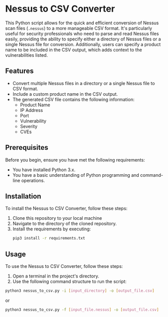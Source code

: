 # Nessus to CSV Converter

This Python script allows for the quick and efficient conversion of Nessus scan files (`.nessus`) to a more manageable CSV format. It's particularly useful for security professionals who need to parse and read Nessus files easily, providing the ability to specify either a directory of Nessus files or a single Nessus file for conversion. Additionally, users can specify a product name to be included in the CSV output, which adds context to the vulnerabilities listed.

## Features

- Convert multiple Nessus files in a directory or a single Nessus file to CSV format.
- Include a custom product name in the CSV output.
- The generated CSV file contains the following information:
    - Product Name
    - IP Address
    - Port
    - Vulnerability
    - Severity
    - CVEs

## Prerequisites

Before you begin, ensure you have met the following requirements:

- You have installed Python 3.x.
- You have a basic understanding of Python programming and command-line operations.

## Installation

To install the Nessus to CSV Converter, follow these steps:

1. Clone this repository to your local machine
2. Navigate to the directory of the cloned repository.
3. Install the requirements by executing:
   ```bash
   pip3 install -r requirements.txt
   ```

## Usage

To use the Nessus to CSV Converter, follow these steps:

1. Open a terminal in the project's directory.
2. Use the following command structure to run the script:

```bash
python3 nessus_to_csv.py -i [input_directory] -o [output_file.csv] 
```
or

```bash
python3 nessus_to_csv.py -f [input_file.nessus] -o [output_file.csv] 
```
